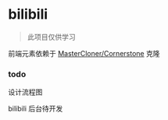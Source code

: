 # bilibili

>此项目仅供学习

前端元素依赖于 [MasterCloner/Cornerstone](https://github.com/MasterCloner/Cornerstone) 克隆

### todo
设计流程图

bilibili 后台待开发
